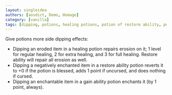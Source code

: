 ```yaml
---
layout: singleidea
authors: [aosdict, Demo, Homage]
category: [vanilla]
tags: [dipping, potions, healing potions, potion of restore ability, potion of gain ability]
---
```

Give potions more side dipping effects:
* Dipping an eroded item in a healing potion repairs erosion on it; 1 level for regular healing, 2 for extra healing, and 3 for full healing. Restore ability will repair all erosion as well.
* Dipping a negatively enchanted item in a restore ability potion reverts it to +0 if the potion is blessed, adds 1 point if uncursed, and does nothing if cursed.
* Dipping an enchantable item in a gain ability potion enchants it (by 1 point, always).
